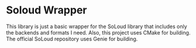 # Soloud Wrapper

This library is just a basic wrapper for the SoLoud library that includes only the backends and formats I need. Also, this project uses CMake for building. The official SoLoud repository uses Genie for building.
